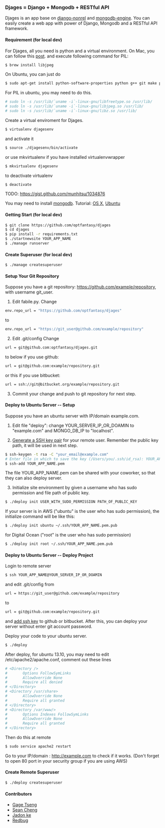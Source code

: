 ### Djages = Django + Mongodb + RESTful API
Djages is an app base on [django-nonrel](https://github.com/django-nonrel/django) and [mongodb-engine](https://github.com/django-nonrel/mongodb-engine). You can easily create a web app with power of Django, Mongodb and a RESTful API framework.

#### Requirement (for local dev)
For Djages, all you need is python and a virtual environment. 
On Mac, you can follow this [post](http://darklaunch.com/2011/11/24/osx-install-pip-virtualenv-virtualenvwrapper-on-mac).
and execute following command for PIL:
````bash
$ brew install libjpeg
````

On Ubuntu, you can just do

````bash
$ sudo apt-get install python-software-properties python g++ git make python-pip python-virtualenv python-imaging build-essential python-dev libxml2-dev libxslt-dev python-lxml libssl-dev libpam0g-dev nginx apache2 libapache2-mod-wsgi libgraphicsmagick++-dev libjpeg8-dev
````

For PIL in ubuntu, you may need to do this.
````bash
# sudo ln -s /usr/lib/`uname -i`-linux-gnu/libfreetype.so /usr/lib/
# sudo ln -s /usr/lib/`uname -i`-linux-gnu/libjpeg.so /usr/lib/
# sudo ln -s /usr/lib/`uname -i`-linux-gnu/libz.so /usr/lib/
````

Create a virtual enviroment for Djages.

````bash
$ virtualenv djagesenv
````

and activate it

````bash
$ source ./djagesenv/bin/activate
````

or use mkvirtualenv if you have installed virtualenvwrapper

````bash
$ mkvirtualenv djagesenv
````

to deactivate virtualenv

````bash
$ deactivate
````

TODO:
https://gist.github.com/munhitsu/1034876

You may need to install [mongodb](http://www.mongodb.org/).
Tutorial: [OS X](http://docs.mongodb.org/manual/tutorial/install-mongodb-on-os-x/), [Ubuntu](http://docs.mongodb.org/manual/tutorial/install-mongodb-on-ubuntu/)

#### Getting Start (for local dev)
````bash
$ git clone https://github.com/optfantasy/djages
$ cd djages
$ pip install -r requirements.txt
$ ./startnewsite YOUR_APP_NAME
$ ./manage runserver
````

#### Create Superuser (for local dev)
````bash
$ ./manage createsuperuser
````

#### Setup Your Git Repository
Suppose you have a git repository: https://github.com/example/repository, with username git_user.

1) Edit fabile.py.
Change
````bash
env.repo_url = "https://github.com/optfantasy/djages"
````

to
````bash
env.repo_url = "https://git_user@github.com/example/repository"
````

2) Edit .git/config
Change
````bash
url = git@github.com:optfantasy/djages.git
````

to below if you use github:
````bash
url = git@github.com:example/repository.git
````

or this if you use bitbucket:
````bash
url = ssh://git@bitbucket.org/example/repository.git
````

3) Commit your change and push to git repository for next step.

#### Deploy to Ubuntu Server -- Setup
Suppose you have an ubuntu server with IP/domain example.com.

1) Edit file "deploy": change YOUR_SERVER_IP_OR_DOAMIN to "example.com" and MONGO_DB_IP to "localhost".

2) [Generate a SSH key pair](https://help.github.com/articles/generating-ssh-keys) for your remote user. Remember the public key path, it will be used in next step.
````bash
$ ssh-keygen -t rsa -C "your_email@example.com"
# Enter file in which to save the key (/Users/you/.ssh/id_rsa): YOUR_APP_NAME.pem [Press enter]
$ ssh-add YOUR_APP_NAME.pem
````
The file YOUR_APP_NAME.pem can be shared with your coworker, so that they can also deploy server.

3) Initialize site environment by given a username who has sudo permission and file path of public key.
````bash
$ ./deploy init USER_WITH_SUDO_PERMISSION PATH_OF_PUBLIC_KEY
````

If your server is in AWS ("ubuntu" is the user who has sudo permission), the initialize command will be like this:
````bash
$ ./deploy init ubuntu ~/.ssh/YOUR_APP_NAME.pem.pub
````

for Digital Ocean ("root" is the user who has sudo permission)
````bash
$ ./deploy init root ~/.ssh/YOUR_APP_NAME.pem.pub
````

#### Deploy to Ubuntu Server -- Deploy Project
Login to remote server
````bash
$ ssh YOUR_APP_NAME@YOUR_SERVER_IP_OR_DOAMIN
````
and edit .git/config from
````bash
url = https://git_user@github.com/example/repository
````
to
````bash
url = git@github.com:example/repository.git
````
and [add ssh key](https://confluence.atlassian.com/pages/viewpage.action?pageId=270827678) to github or bitbucket.
After this, you can deploy your server without enter git account password.

Deploy your code to your ubuntu server.
````bash
$ ./deploy
````

After deploy, for ubuntu 13.10, you may need to edit /etc/apache2/apache.conf, comment out these lines
````bash
# <Directory /> 
#       Options FollowSymLinks 
# 		AllowOverride None 
# 		Require all denied 
# </Directory> 
# <Directory /usr/share> 
# 		AllowOverride None 
# 		Require all granted 
# </Directory> 
# <Directory /var/www/> 
# 		Options Indexes FollowSymLinks 
# 		AllowOverride None 
# 		Require all granted 
# </Directory> 
````
Then do this at remote
````bash
$ sudo service apache2 restart
````

Go to your IP/domain : http://example.com to check if it works.
(Don't forget to open 80 port in your security group if you are using AWS)

#### Create Remote Superuser
````bash
$ ./deploy createsuperuser
````

#### Contributors
* [Gage Tseng](https://github.com/gage/)
* [Sean Cheng](https://github.com/sainteye/)
* [Jadon ke](https://github.com/jasonke/)
* [Redbug](https://github.com/redbug/)
